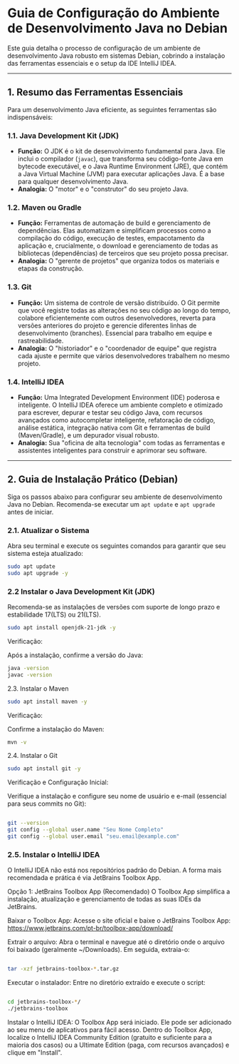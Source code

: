 # Guia de Configuração do Ambiente de Desenvolvimento Java no Debian

Este guia detalha o processo de configuração de um ambiente de desenvolvimento Java robusto em sistemas Debian, cobrindo a instalação das ferramentas essenciais e o setup da IDE IntelliJ IDEA.

---

## 1. Resumo das Ferramentas Essenciais

Para um desenvolvimento Java eficiente, as seguintes ferramentas são indispensáveis:

### 1.1. Java Development Kit (JDK)

* **Função:** O JDK é o kit de desenvolvimento fundamental para Java. Ele inclui o compilador (`javac`), que transforma seu código-fonte Java em bytecode executável, e o Java Runtime Environment (JRE), que contém a Java Virtual Machine (JVM) para executar aplicações Java. É a base para qualquer desenvolvimento Java.
* **Analogia:** O "motor" e o "construtor" do seu projeto Java.

### 1.2. Maven ou Gradle

* **Função:** Ferramentas de automação de build e gerenciamento de dependências. Elas automatizam e simplificam processos como a compilação do código, execução de testes, empacotamento da aplicação e, crucialmente, o download e gerenciamento de todas as bibliotecas (dependências) de terceiros que seu projeto possa precisar.
* **Analogia:** O "gerente de projetos" que organiza todos os materiais e etapas da construção.

### 1.3. Git

* **Função:** Um sistema de controle de versão distribuído. O Git permite que você registre todas as alterações no seu código ao longo do tempo, colabore eficientemente com outros desenvolvedores, reverta para versões anteriores do projeto e gerencie diferentes linhas de desenvolvimento (branches). Essencial para trabalho em equipe e rastreabilidade.
* **Analogia:** O "historiador" e o "coordenador de equipe" que registra cada ajuste e permite que vários desenvolvedores trabalhem no mesmo projeto.

### 1.4. IntelliJ IDEA

* **Função:** Uma Integrated Development Environment (IDE) poderosa e inteligente. O IntelliJ IDEA oferece um ambiente completo e otimizado para escrever, depurar e testar seu código Java, com recursos avançados como autocompletar inteligente, refatoração de código, análise estática, integração nativa com Git e ferramentas de build (Maven/Gradle), e um depurador visual robusto.
* **Analogia:** Sua "oficina de alta tecnologia" com todas as ferramentas e assistentes inteligentes para construir e aprimorar seu software.

---

## 2. Guia de Instalação Prático (Debian)

Siga os passos abaixo para configurar seu ambiente de desenvolvimento Java no Debian. Recomenda-se executar um `apt update` e `apt upgrade` antes de iniciar.

### 2.1. Atualizar o Sistema

Abra seu terminal e execute os seguintes comandos para garantir que seu sistema esteja atualizado:

```bash
sudo apt update
sudo apt upgrade -y
```

### 2.2 Instalar o Java Development Kit (JDK)

Recomenda-se as instalações de versões com suporte de longo prazo e estabilidade
17(LTS) ou 21(LTS).

```bash 
sudo apt install openjdk-21-jdk -y
```

Verificação:

Após a instalação, confirme a versão do Java:

```bash
java -version
javac -version
```

2.3. Instalar o Maven

```bash
sudo apt install maven -y
```

Verificação:

Confirme a instalação do Maven:

```bash
mvn -v
```

2.4. Instalar o Git

```bash
sudo apt install git -y
```
Verificação e Configuração Inicial:

Verifique a instalação e configure seu nome de usuário e e-mail (essencial para seus commits no Git):

```bash

git --version
git config --global user.name "Seu Nome Completo"
git config --global user.email "seu.email@example.com"

```


### 2.5. Instalar o IntelliJ IDEA
O IntelliJ IDEA não está nos repositórios padrão do Debian. A forma mais recomendada e prática é via JetBrains Toolbox App.

Opção 1: JetBrains Toolbox App (Recomendado)
O Toolbox App simplifica a instalação, atualização e gerenciamento de todas as suas IDEs da JetBrains.

Baixar o Toolbox App:
Acesse o site oficial e baixe o JetBrains Toolbox App:
https://www.jetbrains.com/pt-br/toolbox-app/download/

Extrair o arquivo:
Abra o terminal e navegue até o diretório onde o arquivo foi baixado (geralmente ~/Downloads). Em seguida, extraia-o:

```bash

tar -xzf jetbrains-toolbox-*.tar.gz
```

Executar o instalador:
Entre no diretório extraído e execute o script:


```bash

cd jetbrains-toolbox-*/
./jetbrains-toolbox
```
Instalar o IntelliJ IDEA:
O Toolbox App será iniciado. Ele pode ser adicionado ao seu menu de aplicativos para fácil acesso. Dentro do Toolbox App, localize o IntelliJ IDEA Community Edition (gratuito e suficiente para a maioria dos casos) ou a Ultimate Edition (paga, com recursos avançados) e clique em "Install".







